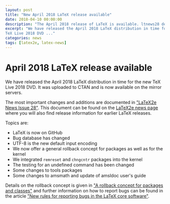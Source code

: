 ```yaml
---
layout: post
title: "New April 2018 LaTeX release available"
date: 2018-04-10 00:00:00
description: "The April 2018 release of LaTeX is available. ltnews28 describes  updates and changes made in the new LaTeX maintenance release."
excerpt: "We have released the April 2018 LaTeX distribution in time for the new
TeX Live 2018 DVD ..."
categories: news
tags: [latex2e, latex-news]
---
```


# April 2018 LaTeX release available



We have released the April 2018 LaTeX distribution in time for the new
TeX Live 2018 DVD. It was uploaded to CTAN and is now available on the mirror servers.

The most important changes and additions are documented in
<a href="{{site.baseurl}}/news/latex2e-news/ltnews28.pdf" target="_blank" onclick="vgwPixelCall('e9cdf4e5347a42d29f280b3a53e04614');">"LaTeX2e News Issue 28"</a>. This document can be found on the [LaTeX2e news page]({{site.baseurl}}/news/latex2e-news/) where you will also find release information for earlier LaTeX releases.

Topics are:

 - LaTeX is now on GitHub
 - Bug database has changed
 - UTF-8 is the new default input encoding
 - We now offer a general rollback concept for packages as well as for the kernel
 - We integrated `remreset` and `chngcntr` packages into the kernel
 - The testing for an undefined command has been changed
 - Some changes to tools packages
 - Some changes to amsmath and update of amsldoc user's guide

Details on the rollback concept is given in
<a href="{{site.baseurl}}/publications/2018-FMi-TUB-tb122mitt-version-rollback.pdf" target="_blank" onclick="vgwPixelCall('f018e721a0fe425899cee633a987ebff');">"A rollback concept for packages and classes"</a>
and further information on how to report bugs can be found in the article
<a href="{{site.baseurl}}/publications/2018-FMi-TUB-tb121mitt-bug-reporting.pdf" target="_blank" onclick="vgwPixelCall('76c39a7e25524b9a8b93f680f6f20cba');">"New rules for reporting bugs in the LaTeX core software"</a>.


